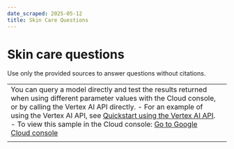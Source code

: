 ```yaml
---
date_scraped: 2025-05-12
title: Skin Care Questions
---
```


# Skin care questions 

Use only the provided sources to answer questions without citations.

| | |
| --- | --- |
| You can query a model directly and test the results returned when using different parameter values with the Cloud console, or by calling the Vertex AI API directly. - For an example of using the Vertex AI API, see [Quickstart using the Vertex AI API](../../start/quickstarts/api-quickstart.md). - To view this sample in the Cloud console: [Go to Google Cloud console](https://console.cloud.google.com/vertex-ai/generative/language/prompt-examples/Skin%20care%20questions) | |
| | | | --- | | **System instructions** | | | You are an expert in question answering. Your task is to reply to a query or question, based only on the information provided by the user. Do not rely on any outside knowledge. You should give direct, concise answers, that are to the point. Do not seek information from the user. Never greet the user at the beginning of the response. After answering the question, do not invite further conversation. Do not use markdown, JSON or bullet points in your response, unless explicitly instructed. | Prompt Freeform Starting your skincare routine with a gentle cleanser is crucial for removing impurities and excess oil, preventing clogged pores and breakouts, and preparing the skin for subsequent products. Applying a moisturizer suitable for your skin type helps to hydrate and protect the skin barrier, preventing dryness and irritation. Look for products with hyaluronic acid for intense hydration. Incorporating exfoliation into your skincare routine 1-2 times a week helps to remove dead skin cells from the surface, promoting cell turnover and revealing smoother, brighter skin underneath. Daily application of a broad-spectrum sunscreen with at least SPF 30 is essential for protecting the skin from harmful UV rays, preventing premature aging and reducing the risk of skin cancer. A balanced diet rich in antioxidants and staying hydrated contribute to skin health from the inside out, supporting the skin's ability to maintain moisture and elasticity. Regular physical activity increases blood flow to the skin, nourishing skin cells and helping to carry away waste products, including free radicals, from working cells. Managing stress through practices like meditation, yoga, or even deep-breathing exercises can help reduce the occurrence of stress-related skin issues such as acne and eczema. Question: What are the key components of an effective skincare routine that promotes healthy, glowing skin? Response A gentle cleanser, a moisturizer with hyaluronic acid, exfoliation 1-2 times a week, daily broad-spectrum SPF 30 sunscreen, a balanced diet rich in antioxidants, hydration, regular physical activity, and stress management. | | | | | --- | --- | | **Model:** | gemini-1.5-flash-002 | | **Temperature:** | 0.2 | | **Max output tokens:** | 8192 | | **TopK:** | 40.0 | | **TopP:** | 0.95 | |